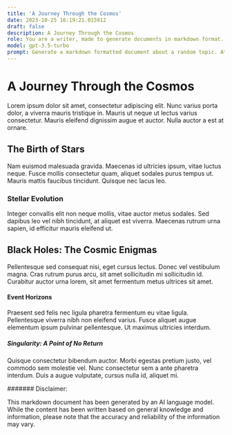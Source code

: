 ```yaml
---
title: 'A Journey Through the Cosmos'
date: 2023-10-25 16:19:21.015912
draft: false
description: A Journey Through the Cosmos
role: You are a writer, made to generate documents in markdown format. It is very important that all of the documents you generate are in valid markdown format.
model: gpt-3.5-turbo
prompt: Generate a markdown formatted document about a random topic. At the bottom, include a disclaimer explaining that the document was generated by you. The first line of the document should be the title. Make sure that the entire document is in proper markdown format, using a mix of various tags to make the document visually appealing.
---
```


# A Journey Through the Cosmos

Lorem ipsum dolor sit amet, consectetur adipiscing elit. Nunc varius porta dolor, a viverra mauris tristique in. Mauris ut neque ut lectus varius consectetur. Mauris eleifend dignissim augue et auctor. Nulla auctor a est at ornare. 

## The Birth of Stars

Nam euismod malesuada gravida. Maecenas id ultricies ipsum, vitae luctus neque. Fusce mollis consectetur quam, aliquet sodales purus tempus ut. Mauris mattis faucibus tincidunt. Quisque nec lacus leo. 

### Stellar Evolution

Integer convallis elit non neque mollis, vitae auctor metus sodales. Sed dapibus leo vel nibh tincidunt, at aliquet est viverra. Maecenas rutrum urna sapien, id efficitur mauris eleifend ut. 

## Black Holes: The Cosmic Enigmas

Pellentesque sed consequat nisi, eget cursus lectus. Donec vel vestibulum magna. Cras rutrum purus arcu, sit amet sollicitudin mi sollicitudin id. Curabitur auctor urna lorem, sit amet fermentum metus ultrices sit amet. 

#### Event Horizons

Praesent sed felis nec ligula pharetra fermentum eu vitae ligula. Pellentesque viverra nibh non eleifend varius. Fusce aliquet augue elementum ipsum pulvinar pellentesque. Ut maximus ultricies interdum. 

##### Singularity: A Point of No Return

Quisque consectetur bibendum auctor. Morbi egestas pretium justo, vel commodo sem molestie vel. Nunc consectetur sem a ante pharetra interdum. Duis a augue vulputate, cursus nulla id, aliquet mi. 

####### Disclaimer:

This markdown document has been generated by an AI language model. While the content has been written based on general knowledge and information, please note that the accuracy and reliability of the information may vary.